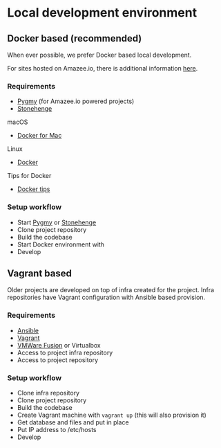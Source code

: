 # Local development environment

## Docker based (recommended)

When ever possible, we prefer Docker based local development.

For sites hosted on Amazee.io, there is additional information [here](https://docs.amazee.io/).

### Requirements

- [Pygmy](pygmy.md) (for Amazee.io powered projects)
- [Stonehenge](https://github.com/druidfi/stonehenge)

macOS

- [Docker for Mac](docker_for_mac.md)

Linux

- [Docker](docker.md)

Tips for Docker

- [Docker tips](docker-tips.md)

### Setup workflow

- Start [Pygmy](pygmy.md) or [Stonehenge](https://github.com/druidfi/stonehenge)
- Clone project repository
- Build the codebase
- Start Docker environment with
- Develop

## Vagrant based

Older projects are developed on top of infra created for the project. Infra
repositories have Vagrant configuration with Ansible based provision.

### Requirements

- [Ansible](ansible.md)
- [Vagrant](vagrant.md)
- [VMWare Fusion](vmware_fusion.md) or Virtualbox
- Access to project infra repository
- Access to project repository

### Setup workflow

- Clone infra repository
- Clone project repository
- Build the codebase
- Create Vagrant machine with `vagrant up` (this will also provision it)
- Get database and files and put in place
- Put IP address to /etc/hosts
- Develop
